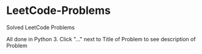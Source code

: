 # LeetCode-Problems
Solved LeetCode Problems

All done in Python 3.
Click "..." next to Title of Problem to see description of Problem
